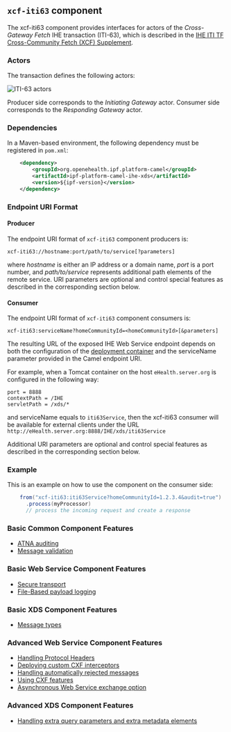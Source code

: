 
## `xcf-iti63` component

The xcf-iti63 component provides interfaces for actors of the *Cross-Gateway Fetch* IHE transaction (ITI-63),
which is described in the [IHE ITI TF Cross-Community Fetch (XCF) Supplement](https://ihe.net/uploadedFiles/Documents/ITI/IHE_ITI_Suppl_XCF.pdf).

### Actors

The transaction defines the following actors:

![ITI-63 actors](images/iti63.png)

Producer side corresponds to the *Initiating Gateway* actor.
Consumer side corresponds to the *Responding Gateway* actor.

### Dependencies

In a Maven-based environment, the following dependency must be registered in `pom.xml`:

```xml
    <dependency>
        <groupId>org.openehealth.ipf.platform-camel</groupId>
        <artifactId>ipf-platform-camel-ihe-xds</artifactId>
        <version>${ipf-version}</version>
    </dependency>
```

### Endpoint URI Format

#### Producer

The endpoint URI format of `xcf-iti63` component producers is:

```
xcf-iti63://hostname:port/path/to/service[?parameters]
```

where *hostname* is either an IP address or a domain name, *port* is a port number, and *path/to/service*
represents additional path elements of the remote service.
URI parameters are optional and control special features as described in the corresponding section below.

#### Consumer

The endpoint URI format of `xcf-iti63` component consumers is:

```
xcf-iti63:serviceName?homeCommunityId=<homeCommunityId>[&parameters]
```

The resulting URL of the exposed IHE Web Service endpoint depends on both the configuration of the [deployment container]
and the serviceName parameter provided in the Camel endpoint URI.

For example, when a Tomcat container on the host `eHealth.server.org` is configured in the following way:

```
port = 8888
contextPath = /IHE
servletPath = /xds/*
```

and serviceName equals to `iti63Service`, then the xcf-iti63 consumer will be available for external clients under the URL
`http://eHealth.server.org:8888/IHE/xds/iti63Service`

Additional URI parameters are optional and control special features as described in the corresponding section below.


### Example

This is an example on how to use the component on the consumer side:

```java
    from("xcf-iti63:iti63Service?homeCommunityId=1.2.3.4&audit=true")
      .process(myProcessor)
      // process the incoming request and create a response
```


### Basic Common Component Features

* [ATNA auditing]
* [Message validation]

### Basic Web Service Component Features

* [Secure transport]
* [File-Based payload logging]

### Basic XDS Component Features

* [Message types]

### Advanced Web Service Component Features

* [Handling Protocol Headers]
* [Deploying custom CXF interceptors]
* [Handling automatically rejected messages]
* [Using CXF features]
* [Asynchronous Web Service exchange option]

### Advanced XDS Component Features

* [Handling extra query parameters and extra metadata elements]


[ATNA auditing]: ../ipf-platform-camel-ihe/atna.html
[Message validation]: ../ipf-platform-camel-ihe/messageValidation.html

[deployment container]: ../ipf-platform-camel-ihe-ws/deployment.html
[Secure Transport]: ../ipf-platform-camel-ihe-ws/secureTransport.html
[File-Based payload logging]: ../ipf-platform-camel-ihe-ws/payloadLogging.html

[Message types]: messageTypes.html
[Handling extra query parameters and extra metadata elements]: handlingExtra.html

[Handling Protocol Headers]: ../ipf-platform-camel-ihe-ws/protocolHeaders.html
[Deploying custom CXF interceptors]: ../ipf-platform-camel-ihe-ws/customInterceptors.html
[Handling automatically rejected messages]: ../ipf-platform-camel-ihe-ws/handlingRejected.html
[Using CXF features]: ../ipf-platform-camel-ihe-ws/cxfFeatures.html
[Asynchronous Web Service exchange option]: ../ipf-platform-camel-ihe-ws/async.md



